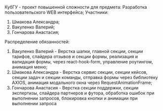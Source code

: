 КубГУ - проект повышенной сложности для предмета: Разработка пользовательского WEB интерфейса; Участники:

1. Шмакова Александра;
2. Вакуленко Валерий;
3. Гончарова Анастасия;


Распределение обязанностей:

1. Вакуленко Валерий - Верстка шапки, главной секции, секции тарифов, слайдера отзывов и секции формы, реализация и валидация формы, через react-hook-form, управление роутингом, анимация меню;
2. Шмакова Александра - Верстка сервис секции, секции кейсов, секции задач и секции команды, отправка формы через библиотеку AXIOS, анимация модального окна через RequestAnimationFrame;
3. Гончарова Анастасия - Верстка секции поддержки, секции экспертизы, слайдера партнеров и футора, обработка ошибок при выполнении запросов, блокировка кнопки и анимации при выполнении запроса
